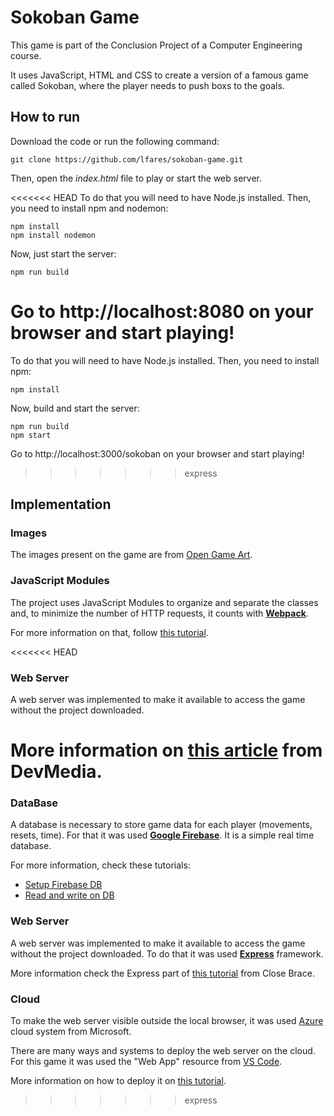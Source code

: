 # Sokoban Game

This game is part of the Conclusion Project of a Computer Engineering course.

It uses JavaScript, HTML and CSS to create a version of a famous game called Sokoban, where the player needs to push boxs to the goals.

## How to run
Download the code or run the following command:

    git clone https://github.com/lfares/sokoban-game.git

Then, open the _index.html_ file to play or start the web server.

<<<<<<< HEAD
To do that you will need to have Node.js installed. Then, you need to install npm and nodemon:

    npm install
    npm install nodemon

Now, just start the server:

    npm run build

Go to http://localhost:8080 on your browser and start playing!
=======
To do that you will need to have Node.js installed. Then, you need to install npm:

    npm install

Now, build and start the server:

    npm run build
    npm start 

Go to http://localhost:3000/sokoban on your browser and start playing!
>>>>>>> express

## Implementation

### Images
The images present on the game are from [Open Game Art](https://opengameart.org/content/sokoban-100-tiles).

### JavaScript Modules
The project uses JavaScript Modules to organize and separate the classes and, to minimize the number of HTTP requests, it counts with **[Webpack](https://webpack.js.org/)**. 

For more information on that, follow [this tutorial](https://www.sitepoint.com/bundle-static-site-webpack/).

<<<<<<< HEAD
### Web Server
A web server was implemented to make it available to access the game without the project downloaded.

More information on [this article](https://www.devmedia.com.br/construindo-um-servidor-web-com-node-js/32023) from DevMedia.
=======
### DataBase
A database is necessary to store game data for each player (movements, resets, time). For that it was used **[Google Firebase](https://console.firebase.google.com/u/2/?hl=pt-br)**. It is a simple real time database. 

For more information, check these tutorials:
* [Setup Firebase DB](https://firebase.google.com/docs/web/setup)
* [Read and write on DB](https://firebase.google.com/docs/database/web/read-and-write)

### Web Server
A web server was implemented to make it available to access the game without the project downloaded. To do that it was used **[Express](https://expressjs.com/pt-br/)** framework. 

More information check the Express part of [this tutorial](https://closebrace.com/tutorials/2017-03-02/the-dead-simple-step-by-step-guide-for-front-end-developers-to-getting-up-and-running-with-nodejs-express-and-mongodb) from Close Brace.

### Cloud
To make the web server visible outside the local browser, it was used [Azure](https://azure.microsoft.com/pt-br/) cloud system from Microsoft.

There are many ways and systems to deploy the web server on the cloud. For this game it was used the "Web App" resource from [VS Code](https://code.visualstudio.com/). 

More information on how to deploy it on [this tutorial](https://docs.microsoft.com/pt-br/azure/developer/javascript/tutorial/deploy-nodejs-azure-app-service-with-visual-studio-code?tabs=bash).
>>>>>>> express
